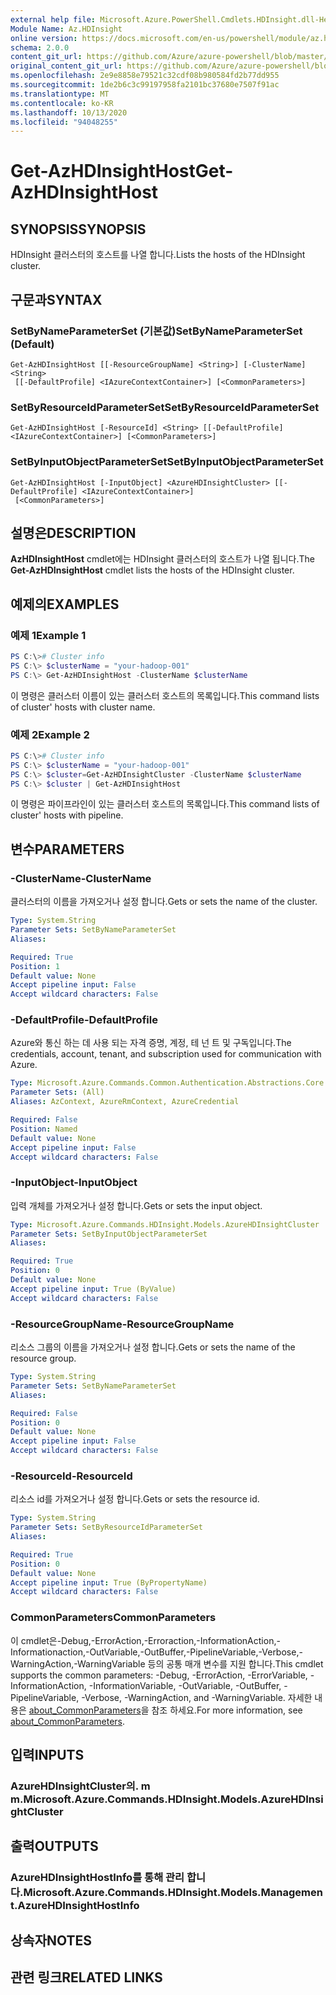 ```yaml
---
external help file: Microsoft.Azure.PowerShell.Cmdlets.HDInsight.dll-Help.xml
Module Name: Az.HDInsight
online version: https://docs.microsoft.com/en-us/powershell/module/az.hdinsight/get-azhdinsighthost
schema: 2.0.0
content_git_url: https://github.com/Azure/azure-powershell/blob/master/src/HDInsight/HDInsight/help/Get-AzHDInsightHost.md
original_content_git_url: https://github.com/Azure/azure-powershell/blob/master/src/HDInsight/HDInsight/help/Get-AzHDInsightHost.md
ms.openlocfilehash: 2e9e8858e79521c32cdf08b980584fd2b77dd955
ms.sourcegitcommit: 1de2b6c3c99197958fa2101bc37680e7507f91ac
ms.translationtype: MT
ms.contentlocale: ko-KR
ms.lasthandoff: 10/13/2020
ms.locfileid: "94048255"
---
```

# <span data-ttu-id="e9510-101">Get-AzHDInsightHost</span><span class="sxs-lookup"><span data-stu-id="e9510-101">Get-AzHDInsightHost</span></span>

## <span data-ttu-id="e9510-102">SYNOPSIS</span><span class="sxs-lookup"><span data-stu-id="e9510-102">SYNOPSIS</span></span>
<span data-ttu-id="e9510-103">HDInsight 클러스터의 호스트를 나열 합니다.</span><span class="sxs-lookup"><span data-stu-id="e9510-103">Lists the hosts of the HDInsight cluster.</span></span>

## <span data-ttu-id="e9510-104">구문과</span><span class="sxs-lookup"><span data-stu-id="e9510-104">SYNTAX</span></span>

### <span data-ttu-id="e9510-105">SetByNameParameterSet (기본값)</span><span class="sxs-lookup"><span data-stu-id="e9510-105">SetByNameParameterSet (Default)</span></span>
```
Get-AzHDInsightHost [[-ResourceGroupName] <String>] [-ClusterName] <String>
 [[-DefaultProfile] <IAzureContextContainer>] [<CommonParameters>]
```

### <span data-ttu-id="e9510-106">SetByResourceIdParameterSet</span><span class="sxs-lookup"><span data-stu-id="e9510-106">SetByResourceIdParameterSet</span></span>
```
Get-AzHDInsightHost [-ResourceId] <String> [[-DefaultProfile] <IAzureContextContainer>] [<CommonParameters>]
```

### <span data-ttu-id="e9510-107">SetByInputObjectParameterSet</span><span class="sxs-lookup"><span data-stu-id="e9510-107">SetByInputObjectParameterSet</span></span>
```
Get-AzHDInsightHost [-InputObject] <AzureHDInsightCluster> [[-DefaultProfile] <IAzureContextContainer>]
 [<CommonParameters>]
```

## <span data-ttu-id="e9510-108">설명은</span><span class="sxs-lookup"><span data-stu-id="e9510-108">DESCRIPTION</span></span>
<span data-ttu-id="e9510-109">**AzHDInsightHost** cmdlet에는 HDInsight 클러스터의 호스트가 나열 됩니다.</span><span class="sxs-lookup"><span data-stu-id="e9510-109">The **Get-AzHDInsightHost** cmdlet lists the hosts of the HDInsight cluster.</span></span>

## <span data-ttu-id="e9510-110">예제의</span><span class="sxs-lookup"><span data-stu-id="e9510-110">EXAMPLES</span></span>

### <span data-ttu-id="e9510-111">예제 1</span><span class="sxs-lookup"><span data-stu-id="e9510-111">Example 1</span></span>
```powershell
PS C:\># Cluster info
PS C:\> $clusterName = "your-hadoop-001"
PS C:\> Get-AzHDInsightHost -ClusterName $clusterName
```

<span data-ttu-id="e9510-112">이 명령은 클러스터 이름이 있는 클러스터 호스트의 목록입니다.</span><span class="sxs-lookup"><span data-stu-id="e9510-112">This command lists of cluster' hosts with cluster name.</span></span>

### <span data-ttu-id="e9510-113">예제 2</span><span class="sxs-lookup"><span data-stu-id="e9510-113">Example 2</span></span>
```powershell
PS C:\># Cluster info
PS C:\> $clusterName = "your-hadoop-001"
PS C:\> $cluster=Get-AzHDInsightCluster -ClusterName $clusterName
PS C:\> $cluster | Get-AzHDInsightHost
```

<span data-ttu-id="e9510-114">이 명령은 파이프라인이 있는 클러스터 호스트의 목록입니다.</span><span class="sxs-lookup"><span data-stu-id="e9510-114">This command lists of cluster' hosts with pipeline.</span></span>

## <span data-ttu-id="e9510-115">변수</span><span class="sxs-lookup"><span data-stu-id="e9510-115">PARAMETERS</span></span>

### <span data-ttu-id="e9510-116">-ClusterName</span><span class="sxs-lookup"><span data-stu-id="e9510-116">-ClusterName</span></span>
<span data-ttu-id="e9510-117">클러스터의 이름을 가져오거나 설정 합니다.</span><span class="sxs-lookup"><span data-stu-id="e9510-117">Gets or sets the name of the cluster.</span></span>

```yaml
Type: System.String
Parameter Sets: SetByNameParameterSet
Aliases:

Required: True
Position: 1
Default value: None
Accept pipeline input: False
Accept wildcard characters: False
```

### <span data-ttu-id="e9510-118">-DefaultProfile</span><span class="sxs-lookup"><span data-stu-id="e9510-118">-DefaultProfile</span></span>
<span data-ttu-id="e9510-119">Azure와 통신 하는 데 사용 되는 자격 증명, 계정, 테 넌 트 및 구독입니다.</span><span class="sxs-lookup"><span data-stu-id="e9510-119">The credentials, account, tenant, and subscription used for communication with Azure.</span></span>

```yaml
Type: Microsoft.Azure.Commands.Common.Authentication.Abstractions.Core.IAzureContextContainer
Parameter Sets: (All)
Aliases: AzContext, AzureRmContext, AzureCredential

Required: False
Position: Named
Default value: None
Accept pipeline input: False
Accept wildcard characters: False
```

### <span data-ttu-id="e9510-120">-InputObject</span><span class="sxs-lookup"><span data-stu-id="e9510-120">-InputObject</span></span>
<span data-ttu-id="e9510-121">입력 개체를 가져오거나 설정 합니다.</span><span class="sxs-lookup"><span data-stu-id="e9510-121">Gets or sets the input object.</span></span>

```yaml
Type: Microsoft.Azure.Commands.HDInsight.Models.AzureHDInsightCluster
Parameter Sets: SetByInputObjectParameterSet
Aliases:

Required: True
Position: 0
Default value: None
Accept pipeline input: True (ByValue)
Accept wildcard characters: False
```

### <span data-ttu-id="e9510-122">-ResourceGroupName</span><span class="sxs-lookup"><span data-stu-id="e9510-122">-ResourceGroupName</span></span>
<span data-ttu-id="e9510-123">리소스 그룹의 이름을 가져오거나 설정 합니다.</span><span class="sxs-lookup"><span data-stu-id="e9510-123">Gets or sets the name of the resource group.</span></span>

```yaml
Type: System.String
Parameter Sets: SetByNameParameterSet
Aliases:

Required: False
Position: 0
Default value: None
Accept pipeline input: False
Accept wildcard characters: False
```

### <span data-ttu-id="e9510-124">-ResourceId</span><span class="sxs-lookup"><span data-stu-id="e9510-124">-ResourceId</span></span>
<span data-ttu-id="e9510-125">리소스 id를 가져오거나 설정 합니다.</span><span class="sxs-lookup"><span data-stu-id="e9510-125">Gets or sets the resource id.</span></span>

```yaml
Type: System.String
Parameter Sets: SetByResourceIdParameterSet
Aliases:

Required: True
Position: 0
Default value: None
Accept pipeline input: True (ByPropertyName)
Accept wildcard characters: False
```

### <span data-ttu-id="e9510-126">CommonParameters</span><span class="sxs-lookup"><span data-stu-id="e9510-126">CommonParameters</span></span>
<span data-ttu-id="e9510-127">이 cmdlet은-Debug,-ErrorAction,-Erroraction,-InformationAction,-Informationaction,-OutVariable,-OutBuffer,-PipelineVariable,-Verbose,-WarningAction,-WarningVariable 등의 공통 매개 변수를 지원 합니다.</span><span class="sxs-lookup"><span data-stu-id="e9510-127">This cmdlet supports the common parameters: -Debug, -ErrorAction, -ErrorVariable, -InformationAction, -InformationVariable, -OutVariable, -OutBuffer, -PipelineVariable, -Verbose, -WarningAction, and -WarningVariable.</span></span> <span data-ttu-id="e9510-128">자세한 내용은 [about_CommonParameters](http://go.microsoft.com/fwlink/?LinkID=113216)을 참조 하세요.</span><span class="sxs-lookup"><span data-stu-id="e9510-128">For more information, see [about_CommonParameters](http://go.microsoft.com/fwlink/?LinkID=113216).</span></span>

## <span data-ttu-id="e9510-129">입력</span><span class="sxs-lookup"><span data-stu-id="e9510-129">INPUTS</span></span>

### <span data-ttu-id="e9510-130">AzureHDInsightCluster의. m m.</span><span class="sxs-lookup"><span data-stu-id="e9510-130">Microsoft.Azure.Commands.HDInsight.Models.AzureHDInsightCluster</span></span>

## <span data-ttu-id="e9510-131">출력</span><span class="sxs-lookup"><span data-stu-id="e9510-131">OUTPUTS</span></span>

### <span data-ttu-id="e9510-132">AzureHDInsightHostInfo를 통해 관리 합니다.</span><span class="sxs-lookup"><span data-stu-id="e9510-132">Microsoft.Azure.Commands.HDInsight.Models.Management.AzureHDInsightHostInfo</span></span>

## <span data-ttu-id="e9510-133">상속자</span><span class="sxs-lookup"><span data-stu-id="e9510-133">NOTES</span></span>

## <span data-ttu-id="e9510-134">관련 링크</span><span class="sxs-lookup"><span data-stu-id="e9510-134">RELATED LINKS</span></span>
